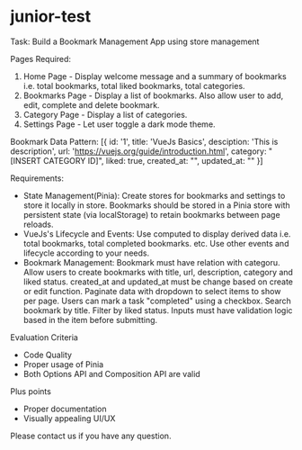 # junior-test

Task: Build a Bookmark Management App using store management

Pages Required:
1. Home Page - Display welcome message and a summary of bookmarks i.e. total bookmarks, total liked bookmarks, total categories.
2. Bookmarks Page - Display a list of bookmarks. Also allow user to add, edit, complete and delete bookmark.
3. Category Page - Display a list of categories.
4. Settings Page - Let user toggle a dark mode theme.

Bookmark Data Pattern:
[{ id: '1', title: 'VueJs Basics', desciption: 'This is description', url: 'https://vuejs.org/guide/introduction.html', category: "[INSERT CATEGORY ID]", liked: true, created_at: "", updated_at: "" }]

Requirements:
- State Management(Pinia):
  Create stores for bookmarks and settings to store it locally in store.
  Bookmarks should be stored in a Pinia store with persistent state (via localStorage) to retain bookmarks between page reloads.
- VueJs's Lifecycle and Events:
  Use computed to display derived data i.e. total bookmarks, total completed bookmarks. etc.
  Use other events and lifecycle according to your needs.
- Bookmark Management:
  Bookmark must have relation with categoru.
  Allow users to create bookmarks with title, url, description, category and liked status.
  created_at and updated_at must be change based on create or edit function.
  Paginate data with dropdown to select items to show per page.
  Users can mark a task "completed" using a checkbox.
  Search bookmark by title.
  Filter by liked status.
  Inputs must have validation logic based in the item before submitting.

Evaluation Criteria
- Code Quality
- Proper usage of Pinia
- Both Options API and Composition API are valid

Plus points
- Proper documentation
- Visually appealing UI/UX

Please contact us if you have any question.
